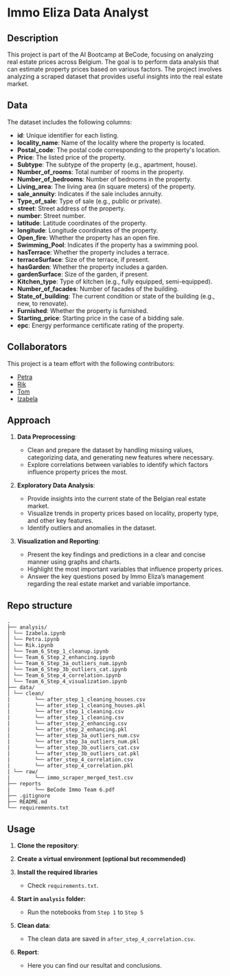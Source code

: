 
# Immo Eliza Data Analyst

## Description

This project is part of the AI Bootcamp at BeCode, focusing on analyzing real estate prices across Belgium.
The goal is to perform data analysis that can estimate property prices based on various factors. The 
project involves analyzing a scraped dataset that provides useful insights into the real estate market.


## Data

The dataset includes the following columns:

- **id**: Unique identifier for each listing.
- **locality_name**: Name of the locality where the property is located.
- **Postal_code**: The postal code corresponding to the property's location.
- **Price**: The listed price of the property.
- **Subtype**: The subtype of the property (e.g., apartment, house).
- **Number_of_rooms**: Total number of rooms in the property.
- **Number_of_bedrooms**: Number of bedrooms in the property.
- **Living_area**: The living area (in square meters) of the property.
- **sale_annuity**: Indicates if the sale includes annuity.
- **Type_of_sale**: Type of sale (e.g., public or private).
- **street**: Street address of the property.
- **number**: Street number.
- **latitude**: Latitude coordinates of the property.
- **longitude**: Longitude coordinates of the property.
- **Open_fire**: Whether the property has an open fire.
- **Swimming_Pool**: Indicates if the property has a swimming pool.
- **hasTerrace**: Whether the property includes a terrace.
- **terraceSurface**: Size of the terrace, if present.
- **hasGarden**: Whether the property includes a garden.
- **gardenSurface**: Size of the garden, if present.
- **Kitchen_type**: Type of kitchen (e.g., fully equipped, semi-equipped).
- **Number_of_facades**: Number of facades of the building.
- **State_of_building**: The current condition or state of the building (e.g., new, to renovate).
- **Furnished**: Whether the property is furnished.
- **Starting_price**: Starting price in the case of a bidding sale.
- **epc**: Energy performance certificate rating of the property.

## Collaborators

This project is a team effort with the following contributors:
- [Petra](https://github.com/Pe789)
- [Rik](https://github.com/ricosaxo)
- [Tom](https://github.com/CyclingCodeCrusader)
- [Izabela](https://github.com/IzaMacBor)

## Approach

1. **Data Preprocessing**: 
   - Clean and prepare the dataset by handling missing values, categorizing data, and generating new features where necessary.
   - Explore correlations between variables to identify which factors influence property prices the most.

2. **Exploratory Data Analysis**:
   - Provide insights into the current state of the Belgian real estate market.
   - Visualize trends in property prices based on locality, property type, and other key features.
   - Identify outliers and anomalies in the dataset.

3. **Visualization and Reporting**:
   - Present the key findings and predictions in a clear and concise manner using graphs and charts.
   - Highlight the most important variables that influence property prices.
   - Answer the key questions posed by Immo Eliza’s management regarding the real estate market and variable importance.

## Repo structure

```
.
├── analysis/
│ └── Izabela.ipynb
│ └── Petra.ipynb
│ └── Rik.ipynb
│ └── Team_6_Step_1_cleanup.ipynb
│ └── Team_6_Step_2_enhancing.ipynb
│ └── Team_6_Step_3a_outliers_num.ipynb
│ └── Team_6_Step_3b_outliers_cat.ipynb
│ └── Team_6_Step_4_correlation.ipynb
│ └── Team_6_Step_4_visualization.ipynb
├── data/
│ └── clean/
|        └── after_step_1_cleaning_houses.csv
|        └── after_step_1_cleaning_houses.pkl
|        └── after_step_1_cleaning.csv
|        └── after_step_1_cleaning.csv
|        └── after_step_2_enhancing.csv
|        └── after_step_2_enhancing.pkl
|        └── after_step_3a_outliers_num.csv
|        └── after_step_3a_outliers_num.pkl
|        └── after_step_3b_outliers_cat.csv
|        └── after_step_3b_outliers_cat.pkl
|        └── after_step_4_correlation.csv
|        └── after_step_4_correlation.pkl
| └── raw/ 
|        └── immo_scraper_merged_test.csv       
├── reports
|        └── BeCode Immo Team 6.pdf
├── .gitignore
├── README.md
└── requirements.txt
```

## Usage

1. **Clone the repository**:

2. **Create a virtual environment (optional but recommended)**

3. **Install the required libraries**
   - Check `requirements.txt`.

4. **Start in `analysis` folder:**
   - Run the notebooks from `Step 1` to `Step 5`

5. **Clean data**:
   - The clean data are saved in `after_step_4_correlation.csv`.

6. **Report**:
   - Here you can find our resultat and conclusions.
